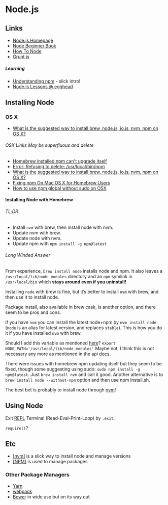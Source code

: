 # Node.js


## Links

- [Node.js Homepage](https://nodejs.org/)
- [Node Beginner Book](http://www.nodebeginner.org/)
- [How To Node](http://howtonode.org/)
- [Grunt.js](http://gruntjs.com/)

##### Learning

- [Understanding npm](https://unpm.nodesource.com/) - slick intro!
- [Node.js Lessons @ egghead](https://egghead.io/technologies/node)


## Installing Node

### OS X

- [What is the suggested way to install brew, node.js, io.js, nvm, npm on OS X?](https://stackoverflow.com/questions/28017374/what-is-the-suggested-way-to-install-brew-node-js-io-js-nvm-npm-on-os-x)

###### OSX Links May be superfluous and delete

- [Homebrew installed npm can't upgrade itself](https://github.com/Homebrew/homebrew/issues/22408)
- [Error: Refusing to delete: /usr/local/bin/npm](https://github.com/npm/npm/issues/3794)
- [What is the suggested way to install brew, node.js, io.js, nvm, npm on OS X?](https://stackoverflow.com/questions/28017374/what-is-the-suggested-way-to-install-brew-node-js-io-js-nvm-npm-on-os-x)
- [Fixing npm On Mac OS X for Homebrew Users](https://gist.github.com/DanHerbert/9520689)
- [How to use npm global without sudo on OSX](http://www.johnpapa.net/how-to-use-npm-global-without-sudo-on-osx/)

#### Installing Node with Homebrew

###### TL;DR

- Install `nvm` with brew, then install node with nvm.
- Update nvm with brew.
- Update node with nvm.
- Update npm with `npm install -g npm@latest`

###### Long Winded Answer

From experience, `brew install node` installs node and npm. It also leaves a `/usr/local/lib/node_modules` directory and an `npm` symlink in `/usr/local/bin` which __stays around even if you uninstall!__

Installing `node` with brew is fine, but it’s better to install `nvm` with brew, and then use it to install node.

Package install, also available in brew cask, is another option, and there seem to be pros and cons.

If you have `nvm` you can install the latest node+npm by `nvm install node` (`node` is an alias for latest version, and replaces `stable`). This is how you do it if you have installed `nvm` with brew.

Should I add this variable as mentioned [here](https://stackoverflow.com/questions/11177954/how-do-i-completely-uninstall-node-js-and-reinstall-from-beginning-mac-os-x)?
`export NODE_PATH='/usr/local/lib/node_modules'`
Maybe not, I think this is not necessary any more as mentioned in the api [docs](https://nodejs.org/api/modules.html).

There were issues with homebrew npm updating itself but they seem to be fixed, though some suggesting using sudo: `sudo npm install -g npm@latest`. Just `brew install nvm` and call it good. Another alternative is to `brew install node --without-npm` option and then use npm install.sh.

The best bet is probably to install node through [nvm](nvm)!


## Using Node

Exit [REPL](https://nodejs.org/api/repl.html) Terminal (Read-Eval-Print-Loop) by `.exit`.

`require()`?


## Etc

* [[nvm]](nvm) is a slick way to install node and manage versions
* [[NPM]](npm) is used to manage packages

### Other Package Managers

* [Yarn](https://yarnpkg.com/en/)
* [webpack](https://webpack.js.org/)
* [Bower](https://bower.io/) in wide use but on its way out
